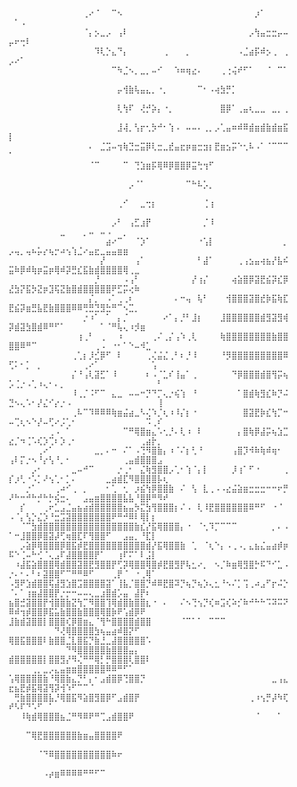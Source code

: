 ⠀⠀⠀⠀⠀⠀⠀⠀⠀⠀⠀⠀⠀⢀⠔⠈⠀⠀⠉⠢⠀⠀⠀⠀⠀⠀⠀⠀⠀⠀⠀⠀⠀⠀⠀⠀⠀⠀⠀⠀⠀⠀⠀⡰⠁⠀⠀⠀⠀⠀⠁⠠⠀⠀⠀⠀⠀⠀⠀⠀⠀⠀⠀⠀⠀⠀⠀⠀⠀⠀⠀⠀⠀⠀⠀⠀⠀
⠀⠀⠀⠀⠀⠀⠀⠀⠀⠀⠀⠀⠀⠈⡄⡢⣀⡠⠀⢠⠇⠀⠀⠀⠀⠀⠀⠀⠀⠀⠀⠀⠀⠀⠀⠀⠀⠀⠀⠀⠀⠀⡠⢳⣤⣒⣒⡤⠤⡤⠖⢒⠇⠀⠀⠀⠀⠀⠀⠀⠀⠀⠀⠀⠀⠀⠀⠀⠀⠀⠀⠀⠀⠀⠀⠀⠀
⠀⠀⠀⠀⠀⠀⠀⠀⠀⠀⠀⠀⠀⠀⠀⠹⢇⡑⣄⠙⡄⠀⠀⠀⠀⠀⠀⢀⠀⠀⠀⡀⠀⠀⠀⠀⠀⠀⠀⠀⠠⣈⣴⡯⠾⡢⢀⠀⢀⡠⠔⠁⠀⠀⠀⠀⠀⠀⠀⠀⠀⠀⠀⠀⠀⠀⠀⠀⠀⠀⠀⠀⠀⠀⠀⠀⠀
⠀⠀⠀⠀⠀⠀⠀⠀⠀⠀⠀⠀⠀⠀⠀⠀⠀⠀⠉⠳⣈⠢⡀⣀⡀⠤⠊⠀⠀⠱⠶⢶⣔⠄⠀⠀⠀⢀⢐⢬⠞⠋⠁⠀⠀⠈⠀⠉⠁⠀⠀⠀⠀⠀⠀⠀⠀⠀⠀⠀⠀⠀⠀⠀⠀⠀⠀⠀⠀⠀⠀⠀⠀⠀⠀⠀⠀
⠀⠀⠀⠀⠀⠀⠀⠀⠀⠀⠀⠀⠀⠀⠀⠀⠀⠀⠀⡤⢺⣷⢧⣤⣄⡀⠐⡀⠀⠀⠀⠀⠀⠉⠂⠠⢴⣳⡛⡁⠀⠀⠀⠀⠀⠀⠀⠀⠀⠀⠀⠀⠀⠀⠀⠀⠀⠀⠀⠀⠀⠀⠀⠀⠀⠀⠀⠀⠀⠀⠀⠀⠀⠀⠀⠀⠀
⠀⠀⠀⠀⠀⠀⠀⠀⠀⠀⠀⠀⠀⠀⠀⠀⠀⠀⠀⢇⢳⠏⠀⢜⡚⡵⡄⠐⡀⠀⠀⠀⠀⠀⠀⠀⠀⣿⡿⠁⢀⣤⢆⣀⣀⠀⣀⡀⢀⠀⠀⠀⠀⠀⠀⠀⠀⠀⠀⠀⠀⠀⠀⠀⠀⠀⠀⠀⠀⠀⠀⠀⠀⠀⠀⠀⠀
⠀⠀⠀⠀⠀⠀⠀⠀⠀⠀⠀⠀⠀⠀⠀⠀⠀⠀⠀⣸⢼⡀⢣⡖⢂⡳⠚⠂⢱⠠⠀⠤⠤⠄⢀⡀⡠⢁⣤⠶⠾⠿⣾⣶⣾⣷⣾⣶⣯⡇⠀⠀⠀⠀⠀⠀⠀⠀⠀⠀⠀⠀⠀⠀⠀⠀⠀⠀⠀⠀⠀⠀⠀⠀⠀⠀⠀
⠀⠀⠀⠀⠀⠀⠀⠀⠀⠀⠀⠀⠀⠀⠄⠀⣈⣩⠤⢲⢷⣙⣒⣭⡿⢇⣒⣀⣞⣤⣖⡶⣶⣒⣲⡆⣟⣶⣢⡭⠑⢂⠧⠠⠁⠈⠉⠉⠉⠁⠀⠀⠀⠀⠀⠀⠀⠀⠀⠀⠀⠀⠀⠀⠀⠀⠀⠀⠀⠀⠀⠀⠀⠀⠀⠀⠀
⠀⠀⠀⠀⠀⠀⠀⠀⠀⠀⠀⠀⠀⠀⠈⠉⠀⠀⠀⠀⠉⠀⢙⣱⣶⡯⢿⠿⡿⣿⣿⡿⣭⢓⢲⠋⠀⠀⠀⠀⠀⠀⠀⠀⠀⠀⠀⠀⠀⠀⠀⠀⠀⠀⠀⠀⠀⠀⠀⠀⠀⠀⠀⠀⠀⠀⠀⠀⠀⠀⠀⠀⠀⠀⠀⠀⠀
⠀⠀⠀⠀⠀⠀⠀⠀⠀⠀⠀⠀⠀⠀⠀⠀⠀⠀⠀⠀⠀⡠⠈⠁⠀⠀⠀⠀⠀⠀⠀⠉⠓⠧⡡⡀⠀⠀⠀⠀⠀⠀⠀⠀⠀⠀⠀⠀⠀⠀⠀⠀⠀⠀⠀⠀⠀⠀⠀⠀⠀⠀⠀⠀⠀⠀⠀⠀⠀⠀⠀⠀⠀⠀⠀⠀⠀
⠀⠀⠀⠀⠀⠀⠀⠀⠀⠀⠀⠀⠀⠀⠀⠀⠀⠀⠀⢀⠊⠀⠀⣀⢒⡆⠀⠀⠀⠀⠀⠀⠀⠀⢈⢰⠀⠀⠀⠀⠀⠀⠀⠀⠀⠀⠀⠀⠀⠀⠀⠀⠀⠀⠀⠀⠀⠀⠀⠀⠀⠀⠀⠀⠀⠀⠀⠀⠀⠀⠀⠀⠀⠀⠀⠀⠀
⠀⠀⠀⠀⠀⠀⠀⠀⠀⠀⠀⠀⠀⠀⠀⠀⠀⠀⡠⠃⠀⢠⣋⣰⡟⠀⠀⠀⠀⠀⠀⠀⠀⠀⡈⠸⠀⠀⠀⠀⠀⠀⠀⠀⠀⠀⠀⠀⠀⠀⠀⠀⠀⠀⠀⠀⠀⠀⣀⠀⠀⠀⡀⠤⠀⠤⠠⠀⠀⡀⠀⠀⠀⠀⠀⠀⠀
⠀⠀⠀⠀⠀⠀⠀⠀⠀⠀⠀⠀⠀⠀⠀⠀⠀⣴⠔⠉⠀⠀⠈⡱⠁⠀⠀⠀⠀⠀⠀⠀⠀⠐⢡⡇⠀⠀⠀⠀⠀⠀⠀⠀⠀⠀⠀⠀⡀⡠⢤⡀⢤⠦⡥⡔⢦⡒⠴⢢⢱⣈⠔⣤⣖⣀⣤⣤⣶⣶⠀⠀⠀⠀⠀⠀⠀
⠀⠀⠀⠀⠀⠀⠀⠀⠀⠀⠀⠀⠀⠀⠀⠀⡜⠀⠀⠀⠀⠀⢠⠁⠀⠀⠀⠀⠀⠀⠀⠀⠀⠃⣼⠁⠀⠀⠀⠀⢀⢠⣢⣤⢴⣦⡜⣧⠮⣭⠷⡿⠾⢷⡶⣭⡶⢿⠾⡽⣛⣎⣯⣷⣾⣿⣿⣿⣿⢿⢀⣀⠀⠀⠀⠀⠀
⠀⠀⠀⠀⠀⠀⠀⠀⠀⠀⠀⠀⠀⠀⠀⡘⠀⠀⠀⠀⠠⢠⠃⠀⠀⠀⠀⠀⠀⠀⠀⠀⡜⢰⡌⠀⠀⠀⠀⢴⣵⣿⡿⣽⣟⣮⡽⣎⡿⣜⣳⡝⣯⡳⣝⡶⣹⢯⣝⣷⣿⣾⣿⣿⣿⣿⣿⠟⣋⡭⢔⠷⠀⠀⠀⠀⠀
⠀⠀⠀⠀⠀⠀⠀⠀⠀⠀⠀⠀⠀⠀⡌⡀⠀⠠⠁⢀⢀⠆⠀⠀⠀⠀⠀⠀⠀⠄⠒⢤⠀⢧⠃⠀⠀⠀⢺⣿⣿⣿⣽⣿⣞⡷⣯⢷⣏⣟⣮⡽⣶⣛⣧⣟⣷⣿⣿⣿⠿⠿⢛⣛⣙⣻⣓⠛⠉⠢⣉⡀⠀⠀⠀⠀⠀
⠀⠀⠀⠀⠀⠀⠀⠀⠀⠀⠀⠀⠀⡐⠰⠁⠀⠁⠀⡄⡈⠀⠀⠀⠀⠀⠀⠔⠁⡄⡘⠃⣸⡆⠀⠀⠀⣸⣿⣿⣿⣿⣿⣿⣾⣻⣽⣻⢾⡽⣾⣽⣳⣿⣾⠿⠛⠋⠁⠀⠀⠀⠀⠀⠀⠁⠈⠛⢧⢄⠰⡺⣶⠀⠀⠀⠀
⠀⠀⠀⠀⠀⠀⠀⠀⠀⠀⠀⠀⢰⢀⠃⠀⢀⠀⠀⠰⠀⠀⠀⠀⠀⢀⠌⢀⡌⢠⠱⢀⢇⠀⠀⠀⠀⢷⣿⣿⣿⣿⣿⣿⣿⣿⣷⣿⣿⣿⣿⠿⠛⠉⠀⠀⠀⠀⠀⠀⠀⠀⠀⠀⢀⠠⠀⠐⠂⠁⠑⠤⠺⣁⠀⠀⠀
⠀⠀⠀⠀⠀⠀⠀⠀⠀⠀⠀⢀⢁⡆⡸⣊⡿⠋⠀⠇⠀⠀⠀⠀⢀⢌⣬⣌⢀⠃⠆⡘⠸⠀⠀⠀⠀⠘⡻⣿⣿⣿⣿⣿⣿⣿⣿⣿⠿⢋⠅⠂⡁⠀⡀⠀⠀⠀⠀⠀⠀⠀⢀⠔⠁⠀⠀⠀⠀⠀⠀⠀⠀⠀⢡⠀⠀
⠀⠀⠀⠀⠀⠀⠀⠀⠀⠀⠀⡌⠘⢠⢇⣽⣋⠁⠸⠀⠀⠀⠀⠀⠆⠠⠈⣁⠎⢸⣤⠁⢀⠀⠀⠀⠀⠀⠀⠙⡿⣿⣿⣿⣾⣿⢻⡭⢦⡡⢈⡐⠠⢁⠰⢄⠂⠄⡀⠀⠀⠀⠀⠀⠀⠀⠀⠀⠀⠀⠀⠀⠀⠀⠀⠃⠀
⠀⠀⠀⠀⠀⠀⠀⠀⠀⠀⠀⠸⢀⡈⠨⠋⠉⠀⣄⣀⠀⠤⠤⠒⡙⠙⡉⢄⡐⢮⢱⠀⠘⠀⠀⠀⠀⠀⠀⠀⠁⣿⣾⢷⣻⣎⠷⡙⠬⣙⠢⢄⠡⠂⡜⣌⠊⡔⡐⠠⠀⠀⠀⠀⠀⠀⠀⠀⠀⠀⠀⠀⠀⠀⠀⢸⠀
⠀⠀⠀⠀⠀⠀⠀⠀⠀⠀⠀⢀⠧⠉⠹⠿⠿⠿⢷⣶⣬⣴⣀⠣⢌⠱⡈⢆⠰⠸⡌⡆⠐⠀⠀⠀⠀⠀⠀⠀⠀⣿⣽⣟⡷⣎⢳⡉⠒⠤⢉⢆⠢⠑⡜⠤⢋⠔⡨⢁⠂⠀⠀⠀⠀⠀⠀⠀⠀⠀⠀⠀⠀⠩⢀⠎⠀
⠀⠀⠀⠀⠀⠀⠀⢀⠠⠀⠁⠀⠀⠀⠀⠀⠀⠀⠀⠀⠉⠛⢿⣿⣶⣄⠡⢂⡘⠄⢇⠰⠀⠇⠀⠀⠀⠀⠀⠀⡄⣿⢷⡿⣼⡭⢦⣱⣉⣔⡈⠲⢈⠡⢎⡱⢉⠆⡱⢀⠂⠀⠀⠀⠀⠀⠀⠀⠀⠀⠀⠀⢀⣴⡗⡀⠀
⠀⠀⠀⠀⠀⢀⠔⠁⠀⠀⠀⠀⠀⠀⠀⣀⡀⠄⠒⠀⠌⠁⠠⢙⠻⣿⣷⡄⠰⠈⠌⡆⢃⠘⠀⠀⠀⠀⠀⢠⣿⡹⠺⠷⢷⠾⢶⠂⠀⢠⠇⡍⡐⠢⠘⡔⢣⠘⡀⠂⠀⠀⠀⠀⠀⠀⠀⠀⠀⢀⣤⣾⣿⣿⣿⣠⠀
⠀⠀⠀⠀⡠⠂⠀⠀⠀⠀⠀⣀⠤⠚⠉⠀⠀⠀⠀⡐⢀⠂⠀⣌⢷⣻⣿⣿⡠⢁⠂⢱⠈⡄⡇⠀⠀⠀⠀⡸⢰⠁⠋⠐⠀⠀⠀⠀⢀⡎⡰⢃⠐⠡⡁⠜⢢⢁⠂⡁⠄⠀⠀⠀⠀⠀⣀⣴⣾⣏⠻⣿⣿⣿⣿⡧⢆
⠀⠀⠀⡐⠁⠀⠀⠀⢀⠴⠊⢀⠀⡀⠀⠀⠀⠂⢁⠀⢂⠀⡰⣮⢳⡿⣿⣿⣷⠀⠌⠀⢣⠀⣇⢀⠠⠠⣔⣬⣵⣶⣒⣒⣒⠒⠒⠖⡛⠜⠓⠒⠚⠓⡚⠓⡓⢮⣒⠄⠀⠀⣠⣤⣶⣿⣿⣿⣿⣧⣧⠘⣿⡿⠛⠻⠞
⠀⠀⡎⠀⠀⠀⢀⠖⣁⣠⣈⣤⣦⣴⣾⣿⣿⣿⣿⣿⣦⣤⡳⣍⣳⢻⣿⣿⣿⡆⠌⠠⠀⢇⠸⣟⣿⣿⣿⣿⣿⣿⠿⠛⠋⠀⠐⠈⠀⠠⠈⡄⢣⡑⣌⡱⠘⣒⣩⣽⣿⣿⣿⣿⣿⣿⣿⠟⠛⠚⠿⠇⢿⡇⡆⠀⠀
⠀⠀⠈⠉⣳⣾⣿⣿⣿⣿⣿⣿⣿⣿⣿⣿⣿⣿⣿⣿⣿⣿⣷⣎⡜⣯⢿⣿⣿⣿⡄⠐⠀⠈⢂⠹⡉⠉⠉⠉⠀⠀⠀⠀⠀⠀⡀⠄⠠⠁⠒⣸⣿⣿⡿⣿⣽⡼⢋⢶⣿⣏⠏⢻⣿⣿⠋⠀⠀⣠⣤⡀⠘⣏⡇⠀⠀
⠀⠀⡠⣵⡿⢿⣿⣿⣿⡿⣿⣯⡾⣟⣿⣿⣿⣿⣿⣿⣿⣿⣿⣿⣾⡜⣯⢿⣿⣿⣷⠀⢁⠀⠈⢆⠑⡄⠠⢀⠠⡀⣄⣦⣌⣤⣴⡾⡶⠯⠑⢈⠤⠓⢊⠈⢄⣠⠏⣼⣿⣿⣿⣿⡟⠁⠀⠀⢰⠏⠍⠁⠇⣨⡇⠀⠀
⠀⠰⣼⣯⣵⣿⣿⣿⢿⣾⣿⣿⣽⣿⣟⣻⣿⣿⡟⢋⡽⢿⣿⣿⢿⣿⡾⣟⣿⣻⡟⢧⣂⠔⡀⠀⠢⡈⠷⣶⢿⣻⣿⡓⠯⠙⠊⣁⠠⡐⠄⠂⠄⠃⠆⣽⣿⣿⠋⠉⠛⠛⠿⠋⠀⠀⠀⢀⡟⠈⠀⠐⢀⢿⠁⠀⠀
⠠⣻⠟⣱⣾⣿⣿⢯⣼⣻⣱⣿⣩⣿⣿⣿⣿⣽⠁⢸⣧⡈⣿⣿⡙⠾⠿⣟⣿⠽⡙⢦⡙⢦⡱⢄⣂⠘⠢⠌⡁⢩⢀⠴⣠⠋⡖⠬⡑⠈⠄⠁⢰⣶⣼⣿⣿⡟⡐⡒⠒⠤⠤⢄⣀⣰⣿⣾⡡⣤⠀⣼⡟⠆⠀⠀⠀
⣦⣿⣚⣽⣿⣿⡟⢺⣿⣿⣷⣝⢳⡉⠻⣿⣿⢹⢿⣾⣿⣷⣿⣿⣆⠐⠀⠄⠀⠀⠌⠢⢙⢢⡙⢎⠶⣩⢎⠵⡊⠷⠚⠓⠓⠩⠽⠭⠝⠿⠾⢲⡾⣿⣿⡿⣯⣥⣷⣿⣿⣷⣿⣿⣿⢿⣿⡷⠟⢡⣾⡿⠟⠀⠀⠀⠀
⣸⣷⣾⣽⣿⣿⡇⣿⣿⣿⢎⡿⣿⣶⣄⠈⢻⠓⣿⣿⣿⣿⣾⣿⣿⠀⠀⠀⠀⠀⠈⠉⠁⠁⠀⠉⠉⠉⠀⠀⠀⠀⠀⠀⠀⠀⠀⠀⠀⠀⠀⠀⠀⠀⠀⠀⠀⠙⢜⢿⣿⣿⣿⣿⣳⢦⣤⣴⠾⣿⡝⠋⠀⠀⠀⠀⠀
⢿⣿⣯⣿⣿⣿⠇⣷⣿⣿⣈⣇⣿⣯⡙⣷⣘⣀⣼⣿⣿⣿⣿⣿⠡⠀⠀⠀⠀⠀⠀⠀⠀⠀⠀⠀⠀⠀⠀⠀⠀⠀⠀⠀⠀⠀⠀⠀⠀⠀⠀⠀⠀⠀⠀⠀⠀⠀⠀⠙⠻⣿⣿⣿⣿⣿⣷⣿⣿⣿⣤⡄⠀⠀⠀⠀⠀
⣾⣿⣿⣿⣿⣿⡇⣿⣿⣻⡜⠻⢌⠛⠛⢿⡃⡛⣿⣿⣿⢇⣿⣿⠇⠀⠀⠀⠀⠀⠀⠀⠀⠀⠀⠀⠀⠀⠀⠀⠀⠀⠀⠀⠀⠀⠀⠀⠀⠀⠀⠀⠀⢀⡀⣀⡠⣄⣤⣶⣶⣿⣿⣿⣿⣿⠿⠿⠛⠋⠁⠀⠀⠀⠀⠀⠀
⢡⢿⣿⣿⣿⣿⣷⠘⢿⣿⣷⣄⡙⠃⡄⠂⣠⣾⣿⡿⢙⣿⣿⡙⠀⠀⠀⠀⠀⠀⠀⠀⠀⠀⠀⠀⠀⠀⠀⠀⠀⠀⠀⠀⠀⠀⣀⢠⣄⣖⣦⣟⡾⣯⢿⣽⢻⡽⢺⠱⠋⠉⠉⠈⠀⠀⠀⠀⠀⠀⠀⠀⠀⠀⠀⠀⠀
⠀⢛⣷⣿⣿⣿⣿⣧⡘⢿⣿⣯⠻⣵⣿⣻⣿⡿⠋⣠⣾⣿⡟⠀⠀⠀⠀⠀⠀⠀⠀⠀⠀⠀⠀⠀⠀⠀⠀⠀⠀⠀⢀⠰⢢⡛⡼⠳⢏⠞⠣⠏⠙⠡⠋⠀⠁⠀⠀⠀⠀⠀⠀⠀⠀⠀⠀⠀⠀⠀⠀⠀⠀⠀⠀⠀⠀
⠀⠀⠸⢷⣾⢿⣿⣿⣿⣦⣈⠛⠻⠿⠟⠛⢉⣠⣾⣿⣿⠟⠀⠀⠀⠀⠀⠀⠀⠀⠀⠀⠀⠀⠀⠀⠀⠀⠀⠀⠀⠀⠀⠈⠀⠀⠀⠁⠀⠀⠀⠀⠀⠀⠀⠀⠀⠀⠀⠀⠀⠀⠀⠀⠀⠀⠀⠀⠀⠀⠀⠀⠀⠀⠀⠀⠀
⠀⠀⠀⠉⢿⣟⣿⣿⣿⣿⣿⣿⣷⣶⣤⣿⣿⣿⣿⠟⠀⠀⠀⠀⠀⠀⠀⠀⠀⠀⠀⠀⠀⠀⠀⠀⠀⠀⠀⠀⠀⠀⠀⠀⠀⠀⠀⠀⠀⠀⠀⠀⠀⠀⠀⠀⠀⠀⠀⠀⠀⠀⠀⠀⠀⠀⠀⠀⠀⠀⠀⠀⠀⠀⠀⠀⠀
⠀⠀⠀⠀⠀⠈⠙⠿⣿⣿⣿⣿⣿⣿⣿⣿⣿⣿⠷⠖⠀⠀⠀⠀⠀⠀⠀⠀⠀⠀⠀⠀⠀⠀⠀⠀⠀⠀⠀⠀⠀⠀⠀⠀⠀⠀⠀⠀⠀⠀⠀⠀⠀⠀⠀⠀⠀⠀⠀⠀⠀⠀⠀⠀⠀⠀⠀⠀⠀⠀⠀⠀⠀⠀⠀⠀⠀
⠀⠀⠀⠀⠀⠀⠠⡴⣶⠿⠿⠿⠿⠛⠛⠋⠉⠀⠀⠀⠀⠀⠀⠀⠀⠀⠀⠀⠀⠀⠀⠀⠀⠀⠀⠀⠀⠀⠀⠀⠀⠀⠀⠀⠀⠀⠀⠀⠀⠀⠀⠀⠀⠀⠀⠀⠀⠀⠀⠀⠀⠀⠀⠀⠀⠀⠀⠀⠀⠀⠀⠀⠀⠀⠀⠀⠀
